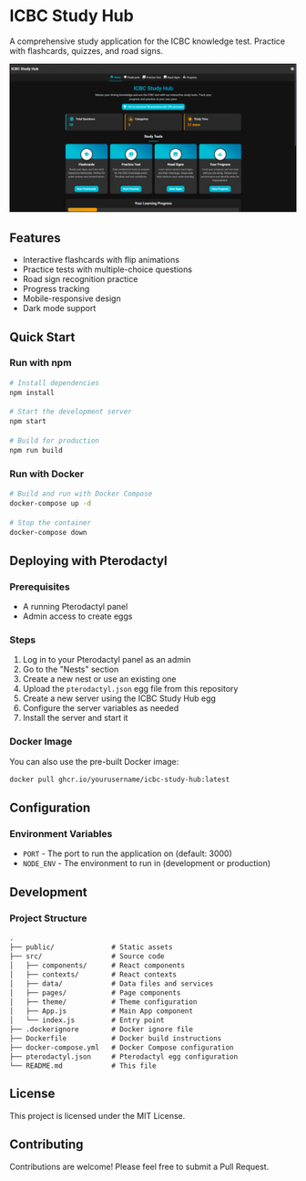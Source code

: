 # ICBC Study Hub

A comprehensive study application for the ICBC knowledge test. Practice with flashcards, quizzes, and road signs.

![ICBC Study Hub Screenshot](public/screenshot1.png)

## Features

- Interactive flashcards with flip animations
- Practice tests with multiple-choice questions
- Road sign recognition practice
- Progress tracking
- Mobile-responsive design
- Dark mode support

## Quick Start

### Run with npm

```bash
# Install dependencies
npm install

# Start the development server
npm start

# Build for production
npm run build
```

### Run with Docker

```bash
# Build and run with Docker Compose
docker-compose up -d

# Stop the container
docker-compose down
```

## Deploying with Pterodactyl

### Prerequisites

- A running Pterodactyl panel
- Admin access to create eggs

### Steps

1. Log in to your Pterodactyl panel as an admin
2. Go to the "Nests" section
3. Create a new nest or use an existing one
4. Upload the `pterodactyl.json` egg file from this repository
5. Create a new server using the ICBC Study Hub egg
6. Configure the server variables as needed
7. Install the server and start it

### Docker Image

You can also use the pre-built Docker image:

```bash
docker pull ghcr.io/yourusername/icbc-study-hub:latest
```

## Configuration

### Environment Variables

- `PORT` - The port to run the application on (default: 3000)
- `NODE_ENV` - The environment to run in (development or production)

## Development

### Project Structure

```
.
├── public/              # Static assets
├── src/                 # Source code
│   ├── components/      # React components
│   ├── contexts/        # React contexts
│   ├── data/            # Data files and services
│   ├── pages/           # Page components
│   ├── theme/           # Theme configuration
│   ├── App.js           # Main App component
│   └── index.js         # Entry point
├── .dockerignore        # Docker ignore file
├── Dockerfile           # Docker build instructions
├── docker-compose.yml   # Docker Compose configuration
├── pterodactyl.json     # Pterodactyl egg configuration
└── README.md            # This file
```

## License

This project is licensed under the MIT License.

## Contributing

Contributions are welcome! Please feel free to submit a Pull Request. 
